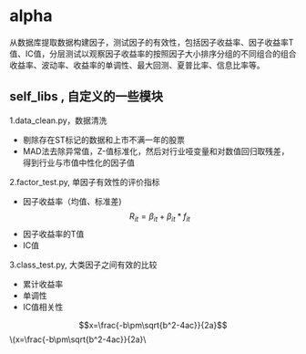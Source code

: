 # alpha
从数据库提取数据构建因子，测试因子的有效性，包括因子收益率、因子收益率T值、IC值，分层测试以观察因子收益率的按照因子大小排序分组的不同组合的组合收益率、波动率、收益率的单调性、最大回测、夏普比率、信息比率等。
## self_libs , 自定义的一些模块

  1.data_clean.py，数据清洗  
  * 剔除存在ST标记的数据和上市不满一年的股票
  * MAD法去除异常值，Z-值标准化，然后对行业哑变量和对数值回归取残差，得到行业与市值中性化的因子值
  
  2.factor_test.py, 单因子有效性的评价指标
  * 因子收益率（均值、标准差)  
  $$R_{it} = \beta_{it} + \beta_{it} * f_{it}$$
  * 因子收益率的T值  
  * IC值
  
  3.class_test.py, 大类因子之间有效的比较  
  * 累计收益率
  * 单调性
  * IC值相关性

<script type="text/javascript" src="http://cdn.mathjax.org/mathjax/latest/MathJax.js?config=default"></script>
$$x=\frac{-b\pm\sqrt{b^2-4ac}}{2a}$$
\\(x=\frac{-b\pm\sqrt{b^2-4ac}}{2a}\\
